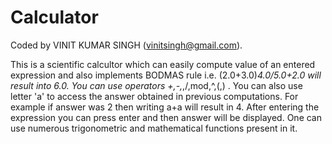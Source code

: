 # Calculator
Coded by VINIT KUMAR SINGH (vinitsingh@gmail.com).

This is a scientific calcultor which can easily compute value of an entered expression and also implements BODMAS rule
i.e. (2.0+3.0)*4.0/5.0+2.0 will result into 6.0.
You can use operators  +,-,*,/,mod,^,(,) .
You can also use letter 'a' to access the answer obtained in previous computations.
For example if answer was 2 then writing a+a will result in 4.
After entering the expression you can press enter and then answer will be displayed.
One can use numerous trigonometric and mathematical functions present in it.
